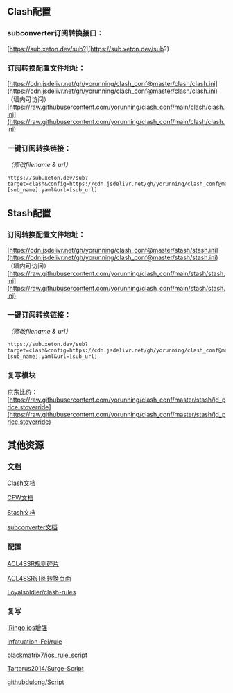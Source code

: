 ## Clash配置

### subconverter订阅转换接口：
[https://sub.xeton.dev/sub?](https://sub.xeton.dev/sub?)

### 订阅转换配置文件地址：
[https://cdn.jsdelivr.net/gh/yorunning/clash_conf@master/clash/clash.ini](https://cdn.jsdelivr.net/gh/yorunning/clash_conf@master/clash/clash.ini) （墙内可访问）
[https://raw.githubusercontent.com/yorunning/clash_conf/main/clash/clash.ini](https://raw.githubusercontent.com/yorunning/clash_conf/main/clash/clash.ini)

### 一键订阅转换链接：
*（修改filename & url）*
```
https://sub.xeton.dev/sub?target=clash&config=https://cdn.jsdelivr.net/gh/yorunning/clash_conf@master/clash/clash.ini&emoji=true&filename=[sub_name].yaml&url=[sub_url]
```

## Stash配置

### 订阅转换配置文件地址：
[https://cdn.jsdelivr.net/gh/yorunning/clash_conf@master/stash/stash.ini](https://cdn.jsdelivr.net/gh/yorunning/clash_conf@master/stash/stash.ini) （墙内可访问）
[https://raw.githubusercontent.com/yorunning/clash_conf/main/stash/stash.ini](https://raw.githubusercontent.com/yorunning/clash_conf/main/stash/stash.ini)

### 一键订阅转换链接：
*（修改filename & url）*
```
https://sub.xeton.dev/sub?target=clash&config=https://cdn.jsdelivr.net/gh/yorunning/clash_conf@master/stash/stash.ini&emoji=true&filename=[sub_name].yaml&url=[sub_url]
```

### 复写模块
京东比价：[https://raw.githubusercontent.com/yorunning/clash_conf/master/stash/jd_price.stoverride](https://raw.githubusercontent.com/yorunning/clash_conf/master/stash/jd_price.stoverride)

## 其他资源

### 文档
[Clash文档](https://lancellc.gitbook.io/clash/)

[CFW文档](https://docs.cfw.lbyczf.com/)

[Stash文档](https://stash.wiki/)

[subconverter文档](https://github.com/tindy2013/subconverter/blob/master/README-cn.md)

### 配置
[ACL4SSR规则碎片](https://github.com/ACL4SSR/ACL4SSR/tree/master/Clash)

[ACL4SSR订阅转换页面](https://acl4ssr-sub.github.io/)

[Loyalsoldier/clash-rules](https://github.com/Loyalsoldier/clash-rules)

### 复写
[iRingo ios增强](https://github.com/VirgilClyne/iRingo)

[Infatuation-Fei/rule](https://github.com/Infatuation-Fei/rule)

[blackmatrix7/ios_rule_script](https://github.com/blackmatrix7/ios_rule_script)

[Tartarus2014/Surge-Script](https://github.com/Tartarus2014/Surge-Script)

[githubdulong/Script](https://github.com/githubdulong/Script)
